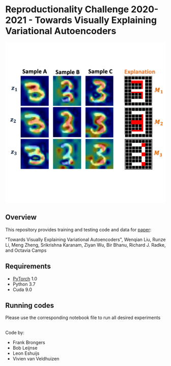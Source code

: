 # Reproductionality Challenge 2020-2021 - Towards Visually Explaining Variational Autoencoders
![](teaser.gif)

## Overview
This repository provides training and testing code and data for [paper](https://arxiv.org/pdf/1911.07389.pdf):

"Towards Visually Explaining Variational Autoencoders", Wenqian Liu, Runze Li, Meng Zheng, Srikrishna Karanam, Ziyan Wu, Bir Bhanu, Richard J. Radke, and Octavia Camps


## Requirements
* [PyTorch](https://pytorch.org/) 1.0 
* Python 3.7
* Cuda 9.0

## Running codes
Please use the corresponding notebook file to run all desired experiments

##
Code by:
* Frank Brongers
* Bob Leijnse
* Leon Eshuijs
* Vivien van Veldhuizen
